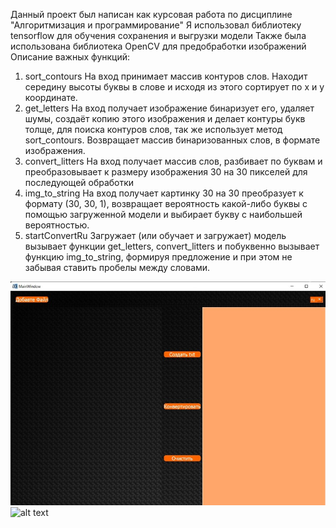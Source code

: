 Данный проект был написан как курсовая работа по дисциплине "Алгоритмизация и программирование"
Я использовал библиотеку tensorflow для обучения сохранения и выгрузки модели
Также была использована библиотека OpenCV для предобработки изображений
Описание важных функций:
1.	sort_contours 
На вход принимает массив контуров слов. Находит середину высоты буквы в слове и исходя из этого сортирует по x и y координате. 
2.	get_letters 
На вход получает изображение бинаризует его, удаляет шумы, создаёт копию этого изображения и делает контуры букв толще, для поиска контуров слов, так же использует метод sort_contours. Возвращает массив бинаризованных слов, в формате изображения. 
3.	convert_litters 
На вход получает массив слов, разбивает по буквам и преобразовывает к размеру изображения 30 на 30 пикселей для последующей обработки 
4.	img_to_string 
На вход получает картинку 30 на 30 преобразует к формату (30, 30, 1), возвращает вероятность какой-либо буквы с помощью загруженной модели и выбирает букву с наибольшей вероятностью. 
5.	startConvertRu 
Загружает (или обучает и загружает) модель вызывает функции get_letters, convert_litters и побуквенно вызывает функцию img_to_string, формируя предложение и при этом не забывая ставить пробелы между словами.

![alt text](https://github.com/DanilChernov1/OCR/blob/main/Im1.jpg)
![alt text](https://github.com/DanilChernov1/OCR/blob/main/IM2.jpg)

